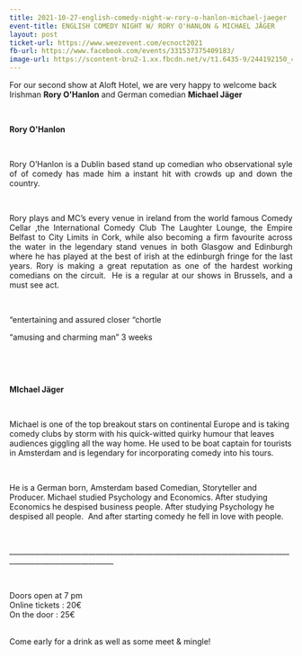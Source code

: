 ```yaml
---
title: 2021-10-27-english-comedy-night-w-rory-o-hanlon-michael-jaeger
event-title: ENGLISH COMEDY NIGHT W/ RORY O'HANLON & MICHAEL JÄGER
layout: post
ticket-url: https://www.weezevent.com/ecnoct2021
fb-url: https://www.facebook.com/events/331537375409183/
image-url: https://scontent-bru2-1.xx.fbcdn.net/v/t1.6435-9/244192150_4588284277901262_5379899774194684604_n.jpg
---
```

<p>For our second show at Aloft Hotel, we are very happy to welcome back Irishman <strong>Rory O'Hanlon</strong> and German comedian <strong>Michael Jäger</strong></p><p>&nbsp;</p><p><strong>Rory O'Hanlon</strong></p><p>&nbsp;</p><p style="text-align:justify;">Rory O’Hanlon is a Dublin based stand up comedian who observational syle of of comedy has made him a instant hit with crowds up and down the country.</p><p style="text-align:justify;">&nbsp;</p><p style="text-align:justify;">Rory plays and MC’s every venue in ireland from the world famous Comedy Cellar ,the International Comedy Club The Laughter Lounge, the Empire Belfast to City Limits in Cork, while also becoming a firm favourite across the water in the legendary stand venues in both Glasgow and Edinburgh where he has played at the best of irish at the edinburgh fringe for the last years.&nbsp;Rory is making a great reputation as one of the hardest working comedians on the circuit.&nbsp; He is a regular at our shows in Brussels, and a must see act.</p><p style="text-align:justify;">&nbsp;</p><p style="text-align:justify;">“entertaining and assured closer “chortle</p><p style="text-align:justify;">“amusing and charming man” 3 weeks</p><p>&nbsp;</p><p>&nbsp;</p><p><strong>MIchael Jäger</strong></p><p>&nbsp;</p><p>Michael is one of the top breakout stars on continental Europe and is taking comedy clubs by storm with his quick-witted quirky humour that leaves audiences giggling all the way home. He used to be boat captain for tourists in Amsterdam and is legendary for incorporating comedy into his tours.</p><p>&nbsp;</p><p>He is a German born, Amsterdam based Comedian, Storyteller and Producer. Michael studied Psychology and Economics. After studying Economics he despised&nbsp;business people. After studying Psychology he despised all people. &nbsp;And after starting&nbsp;comedy he fell in love with people.</p><p>&nbsp;</p><p>___________________________________________________________________________________________________________</p><p>&nbsp;</p><p><span><span>Doors open at 7 pm<br>Online tickets : 20€<br>On the door : 25€</span></span></p><p><br>Come early for a drink as well as some meet &amp; mingle!</p>